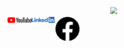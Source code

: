 <div id="header" align="center">
  <img src="https://media.giphy.com/media/M9gbBd9nbDrOTu1Mqx/giphy.gif" width="100"/>
</div>
<div style='display:flex;margin:2px;padding:2px'>
<a href='https://www.youtube.com/channel/UCySCEvl9nmFyAIXgUQfD5KQ' target='_blank'><img src='/assets/yt_logo_rgb_light.png' alt=''width="56"/></a>
<a href='https://www.linkedin.com/in/md-mubarak-hossain-662113201/' target='_blank'><img src='/assets/LI-Logo.png' alt=''width="56"/></a>
<a href='https://www.facebook.com/mubarak.parvej?_rdc=1&_rdr' target='_blank'><img src='/assets/facebook.svg' alt=''width="56"/></a>
</div>
